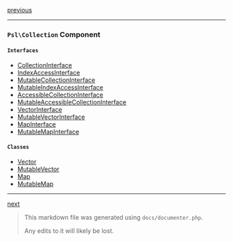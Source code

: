 [previous](arr.md)

---

### `Psl\Collection` Component

#### `Interfaces`

- [CollectionInterface](./../../src/Psl/Collection/CollectionInterface.php#L21)
- [IndexAccessInterface](./../../src/Psl/Collection/IndexAccessInterface.php#L13)
- [MutableCollectionInterface](./../../src/Psl/Collection/MutableCollectionInterface.php#L20)
- [MutableIndexAccessInterface](./../../src/Psl/Collection/MutableIndexAccessInterface.php#L16)
- [AccessibleCollectionInterface](./../../src/Psl/Collection/AccessibleCollectionInterface.php#L18)
- [MutableAccessibleCollectionInterface](./../../src/Psl/Collection/MutableAccessibleCollectionInterface.php#L20)
- [VectorInterface](./../../src/Psl/Collection/VectorInterface.php#L12)
- [MutableVectorInterface](./../../src/Psl/Collection/MutableVectorInterface.php#L13)
- [MapInterface](./../../src/Psl/Collection/MapInterface.php#L13)
- [MutableMapInterface](./../../src/Psl/Collection/MutableMapInterface.php#L14)

#### `Classes`

- [Vector](./../../src/Psl/Collection/Vector.php#L17)
- [MutableVector](./../../src/Psl/Collection/MutableVector.php#L17)
- [Map](./../../src/Psl/Collection/Map.php#L20)
- [MutableMap](./../../src/Psl/Collection/MutableMap.php#L18)



---

[next](data-structure.md)

> This markdown file was generated using `docs/documenter.php`.
>
> Any edits to it will likely be lost.

